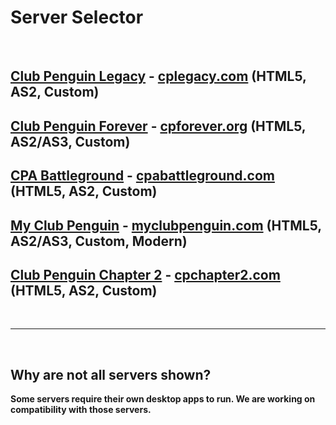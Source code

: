 # Server Selector

<br>

## [Club Penguin Legacy](https://cplegacy.com/) - [cplegacy.com](https://cplegacy.com/) (HTML5, AS2, Custom)
##
## [Club Penguin Forever](https://cpforever.org/) - [cpforever.org](https://cpforever.org/) (HTML5, AS2/AS3, Custom)
##
## [CPA Battleground](https://cpabattleground.com/) - [cpabattleground.com](https://cpabattleground.com/) (HTML5, AS2, Custom)
##
## [My Club Penguin](https://myclubpenguin.com/) - [myclubpenguin.com](https://myclubpenguin.com/) (HTML5, AS2/AS3, Custom, Modern)
##
## [Club Penguin Chapter 2](https://cpchapter2.com/) - [cpchapter2.com](https://cpchapter2.com/) (HTML5, AS2, Custom)

<br>
<hr>
<br>

## Why are not all servers shown? 
**Some servers require their own desktop apps to run. We are working on compatibility with those servers.**
